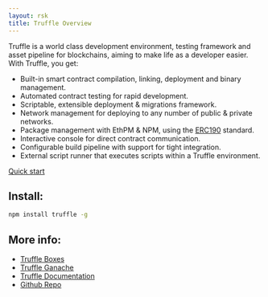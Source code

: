 ```yaml
---
layout: rsk
title: Truffle Overview
---
```


Truffle is a world class development environment, testing framework and asset pipeline for blockchains, aiming to make life as a developer easier. With Truffle, you get:

* Built-in smart contract compilation, linking, deployment and binary management.
* Automated contract testing for rapid development.
* Scriptable, extensible deployment & migrations framework.
* Network management for deploying to any number of public & private networks.
* Package management with EthPM & NPM, using the [ERC190](https://github.com/ethereum/EIPs/issues/190) standard.
* Interactive console for direct contract communication.
* Configurable build pipeline with support for tight integration.
* External script runner that executes scripts within a Truffle environment.

<a href="/quick-start/" class="green-button">Quick start</a>

## Install:

```bash
npm install truffle -g
```

## More info:
- [Truffle Boxes](/tools/truffle/boxes)
- [Truffle Ganache](/tools/truffle/ganache)
- [Truffle Documentation](https://www.trufflesuite.com/docs)
- [Github Repo](https://github.com/trufflesuite/truffle)